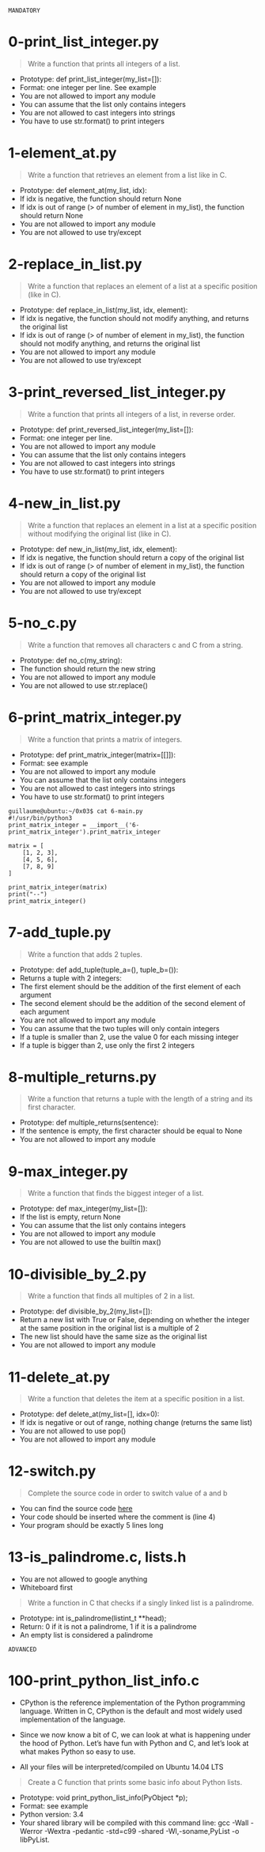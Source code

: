 
 ``` MANDATORY ```

# 0-print_list_integer.py

> Write a function that prints all integers of a list.

- Prototype: def print_list_integer(my_list=[]):
- Format: one integer per line. See example
- You are not allowed to import any module
- You can assume that the list only contains integers
- You are not allowed to cast integers into strings
- You have to use str.format() to print integers

  
# 1-element_at.py

> Write a function that retrieves an element from a list like in C.

- Prototype: def element_at(my_list, idx):
- If idx is negative, the function should return None
- If idx is out of range (> of number of element in my_list), the function should return None
- You are not allowed to import any module
- You are not allowed to use try/except

  
# 2-replace_in_list.py

> Write a function that replaces an element of a list at a specific position (like in C).

- Prototype: def replace_in_list(my_list, idx, element):
- If idx is negative, the function should not modify anything, and returns the original list
- If idx is out of range (> of number of element in my_list), the function should not modify anything, and returns the original list
- You are not allowed to import any module
- You are not allowed to use try/except

  
# 3-print_reversed_list_integer.py

> Write a function that prints all integers of a list, in reverse order.

- Prototype: def print_reversed_list_integer(my_list=[]):
- Format: one integer per line.
- You are not allowed to import any module
- You can assume that the list only contains integers
- You are not allowed to cast integers into strings
- You have to use str.format() to print integers

  
# 4-new_in_list.py

> Write a function that replaces an element in a list at a specific position without modifying the original list (like in C).

- Prototype: def new_in_list(my_list, idx, element):
- If idx is negative, the function should return a copy of the original list
- If idx is out of range (> of number of element in my_list), the function should return a copy of the original list
- You are not allowed to import any module
- You are not allowed to use try/except

  
# 5-no_c.py

> Write a function that removes all characters c and C from a string.

- Prototype: def no_c(my_string):
- The function should return the new string
- You are not allowed to import any module
- You are not allowed to use str.replace()

  
# 6-print_matrix_integer.py

> Write a function that prints a matrix of integers.

- Prototype: def print_matrix_integer(matrix=[[]]):
- Format: see example
- You are not allowed to import any module
- You can assume that the list only contains integers
- You are not allowed to cast integers into strings
- You have to use str.format() to print integers

```
guillaume@ubuntu:~/0x03$ cat 6-main.py
#!/usr/bin/python3
print_matrix_integer = __import__('6-print_matrix_integer').print_matrix_integer

matrix = [
    [1, 2, 3],
    [4, 5, 6],
    [7, 8, 9]
]

print_matrix_integer(matrix)
print("--")
print_matrix_integer()

```

  
# 7-add_tuple.py

> Write a function that adds 2 tuples.

- Prototype: def add_tuple(tuple_a=(), tuple_b=()):
- Returns a tuple with 2 integers:
- The first element should be the addition of the first element of each argument
- The second element should be the addition of the second element of each argument
- You are not allowed to import any module
- You can assume that the two tuples will only contain integers
- If a tuple is smaller than 2, use the value 0 for each missing integer
- If a tuple is bigger than 2, use only the first 2 integers

  
# 8-multiple_returns.py

> Write a function that returns a tuple with the length of a string and its first character.

- Prototype: def multiple_returns(sentence):
- If the sentence is empty, the first character should be equal to None
- You are not allowed to import any module

  
# 9-max_integer.py

> Write a function that finds the biggest integer of a list.

- Prototype: def max_integer(my_list=[]):
- If the list is empty, return None
- You can assume that the list only contains integers
- You are not allowed to import any module
- You are not allowed to use the builtin max()

  
# 10-divisible_by_2.py

> Write a function that finds all multiples of 2 in a list.

- Prototype: def divisible_by_2(my_list=[]):
- Return a new list with True or False, depending on whether the integer at the same position in the original list is a multiple of 2
- The new list should have the same size as the original list
- You are not allowed to import any module

  
# 11-delete_at.py

> Write a function that deletes the item at a specific position in a list.

- Prototype: def delete_at(my_list=[], idx=0):
- If idx is negative or out of range, nothing change (returns the same list)
- You are not allowed to use pop()
- You are not allowed to import any module

  
# 12-switch.py

> Complete the source code in order to switch value of a and b

- You can find the source code [here](https://alx-intranet.hbtn.io/rltoken/Iwhtw8ZaGLN7TIzodKGnYA)
- Your code should be inserted where the comment is (line 4)
- Your program should be exactly 5 lines long

  
# 13-is_palindrome.c, lists.h

- You are not allowed to google anything
- Whiteboard first
> Write a function in C that checks if a singly linked list is a palindrome.

- Prototype: int is_palindrome(listint_t **head);
- Return: 0 if it is not a palindrome, 1 if it is a palindrome
- An empty list is considered a palindrome

  
``` ADVANCED ```


# 100-print_python_list_info.c

- CPython is the reference implementation of the Python programming language. Written in C, CPython is the default and most widely used implementation of the language.
- Since we now know a bit of C, we can look at what is happening under the hood of Python. Let’s have fun with Python and C, and let’s look at what makes Python so easy to use.

- All your files will be interpreted/compiled on Ubuntu 14.04 LTS


> Create a C function that prints some basic info about Python lists.

- Prototype: void print_python_list_info(PyObject *p);
- Format: see example
- Python version: 3.4
- Your shared library will be compiled with this command line: gcc -Wall -Werror -Wextra -pedantic -std=c99 -shared -Wl,-soname,PyList -o libPyList.